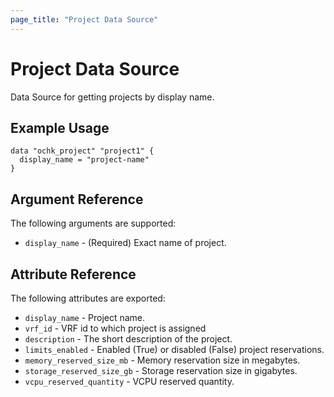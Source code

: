 ```yaml
---
page_title: "Project Data Source"
---
```


# Project Data Source

Data Source for getting projects by display name. 

## Example Usage

```hcl
data "ochk_project" "project1" {
  display_name = "project-name"
}
```

## Argument Reference

The following arguments are supported:

* `display_name` - (Required) Exact name of project.

## Attribute Reference

The following attributes are exported:
* `display_name` - Project name.
* `vrf_id` - VRF id to which project is assigned
* `description` - The short description of the project.
* `limits_enabled` - Enabled (True) or disabled (False) project reservations.
* `memory_reserved_size_mb` - Memory reservation size in megabytes.
* `storage_reserved_size_gb` - Storage reservation size in gigabytes.
* `vcpu_reserved_quantity` -  VCPU reserved quantity. 
    
 
